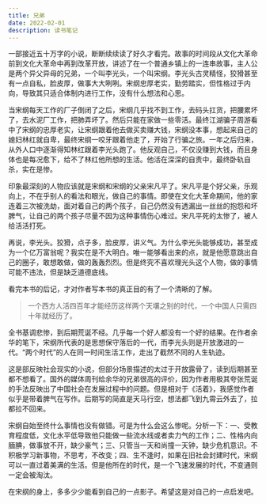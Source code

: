 ```yaml
---
title: 兄弟
date: 2022-02-01
description: 读书笔记
---
```


一部接近五十万字的小说，断断续续读了好久才看完。故事的时间段从文化大革命前到文化大革命中再到改革开放，讲述了在一个普通乡镇上的一连串故事，主人公是两个异父异母的兄弟，一个叫李光头，一个叫宋纲。李光头古灵精怪，狡猾甚至有一点自私，脸皮厚，做事大大咧咧。宋纲忠厚老实，勤劳踏实，但性格过于内向，导致其只适合体制内进行工作，没有什么想法和心思。

当宋纲每天工作的厂子倒闭了之后，宋纲几乎找不到工作，去码头扛货，把腰累坏了，去水泥厂工作，把肺弄坏了。然后只能在家做一些零活。最终江湖骗子周游看中了宋纲的忠厚老实，让宋纲跟着他去做买卖赚大钱，宋纲没本事，想起来自己的媳妇林红就自卑，最终宋纲一咬牙跟着他走了，开始了行骗之旅。一年之后归来，从外人口中逐渐得知林红跟着李光头跑了。他反观自己，不仅没赚到大钱，而且身体也是每况愈下，给不了林红他所想的生活。他活在深深的自责中，最终卧轨自杀，实在是惨。

印象最深刻的人物应该就是宋纲和宋纲的父亲宋凡平了。宋凡平是个好父亲，乐观向上，不在乎别人的看法和眼光，做自己的事情。即使在文化大革命期间，他的家连着三次被洗劫，面对着自己的两个孩子，自己仍然没有透漏出一丝丝的抱怨和坏脾气，让自己的两个孩子尽量不因为这种事情伤心难过。宋凡平死的太惨了，被人给活活打死。

再说，李光头。狡猾，点子多，脸皮厚，讲义气。为什么李光头能够成功，甚至成为一个亿万富翁呢？我实在是不大明白。唯一能够看出来的点，就是他愿意跳出自己的圈子，敢想敢做，做的轰轰烈烈。但是终究不喜欢理光头这个人物，做的事情可能不违法，但是缺乏道德底线。

看完本书的后记，才对作者写本书的真正目的有了一个清晰的了解。

> 一个西方人活四百年才能经历这样两个天壤之别的时代，一个中国人只需四十年就经历了。

全书基调悲惨，到后期荒诞不经。几乎每一个好人都没有一个好的结果。在作者余华的笔下，宋纲所代表的是思想保守落后的一代，而李光头则是开放激进的一代。“两个时代”的人在同一时间生活工作，走出了截然不同的人生轨迹。

这是部反映社会现实的小说，但部分场景描述的太过于开放露骨了，读到后期甚至都不想看了。国外的媒体周刊给余华的兄弟很高的评价，因为作者用极其夸张荒诞的手法反映出了中国社会在发展过程中的问题。但是相对于《活着》，我感觉作者似乎是带着脾气在写作。后期写的简直是天马行空，想法都飞到九霄云外去了，拉都拉不回来。

宋纲自始至终什么事情也没有做错。可是为什么会这么惨呢。分析一下：一、受教育程度低，文化水平低导致他只能做一些流水线或者卖力气的工作；二、性格内向腼腆，做事放不开，缺少豪气；三、只管当一天和尚撞一天钟，缺少危机意识。不积极学习新事物，不思考，不改变；四、生不逢时，如果在旧社会封建时代，宋纲可以一直过着美满的生活。但是他所在的时代，是一个飞速发展的时代，不变通则一定会被淘汰。

在宋纲的身上，多多少少能看到自己的一点影子。希望这是对自己的一点启发吧。
